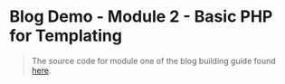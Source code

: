 # Blog Demo - Module 2 - Basic PHP for Templating

> The source code for module one of the blog building guide found [here](https://steven-klein.github.io/blog-guide/2-basic-php-templating/).
